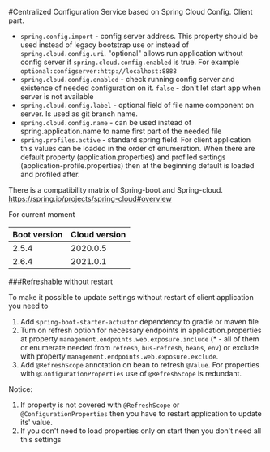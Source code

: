 #Centralized Configuration Service based on Spring Cloud Config. Client part.

* `spring.config.import` - config server address. This property should be used instead of legacy bootstrap use or instead of `spring.cloud.config.uri`.
"optional" allows run application without config server if `spring.cloud.config.enabled` is true. For example `optional:configserver:http://localhost:8888` 
* `spring.cloud.config.enabled` - check running config server and existence of needed configuration on it. `false` - don't let start app when server is not available
* `spring.cloud.config.label` - optional field of file name component on server. Is used as git branch name.
* `spring.cloud.config.name` - can be used instead of spring.application.name to name first part of the needed file
* `spring.profiles.active` - standard spring field. For client application this values can be loaded in the order of enumeration. 
  When there are default property (application.properties) and profiled settings (application-profile.properties) then at the beginning default is loaded and profiled after.


There is a compatibility matrix of Spring-boot and Spring-cloud. https://spring.io/projects/spring-cloud#overview

For current moment

| Boot version | Cloud version |
|--------------|---------------|
| 2.5.4        | 2020.0.5      |
| 2.6.4        | 2021.0.1      |

###Refreshable without restart

To make it possible to update settings without restart of client application you need to 

1. Add `spring-boot-starter-actuator` dependency to gradle or maven file
2. Turn on refresh option for necessary endpoints in application.properties 
at property `management.endpoints.web.exposure.include` (* - all of them or enumerate needed from `refresh`, `bus-refresh`, `beans`, `env`) 
or exclude with property `management.endpoints.web.exposure.exclude`.
3. Add `@RefreshScope` annotation on bean to refresh `@Value`. For properties with `@ConfigurationProperties` use of `@RefreshScope` is redundant.

Notice:
1. If property is not covered with `@RefreshScope` or `@ConfigurationProperties` then you have to restart application to update its' value.
2. If you don't need to load properties only on start then you don't need all this settings 